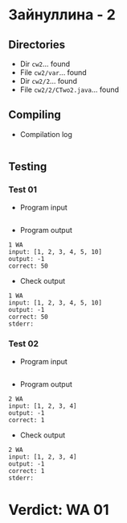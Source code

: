 # Зайнуллина - 2
## Directories
- Dir `cw2`... found
- File `cw2/var`... found
- Dir `cw2/2`... found
- File `cw2/2/CTwo2.java`... found
## Compiling
- Compilation log
```

```
## Testing
### Test 01
- Program input
```

```
- Program output
```
1 WA
input: [1, 2, 3, 4, 5, 10]
output: -1
correct: 50

```
- Check output
```
1 WA
input: [1, 2, 3, 4, 5, 10]
output: -1
correct: 50
stderr:

```
### Test 02
- Program input
```

```
- Program output
```
2 WA
input: [1, 2, 3, 4]
output: -1
correct: 1

```
- Check output
```
2 WA
input: [1, 2, 3, 4]
output: -1
correct: 1
stderr:

```
# Verdict: WA 01
